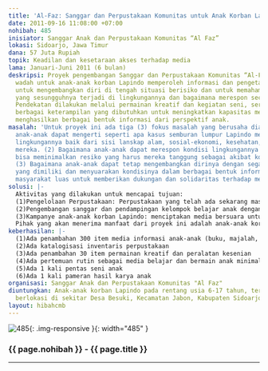 ```yaml
---
title: 'Al-Faz: Sanggar dan Perpustakaan Komunitas untuk Anak Korban Lapindo'
date: 2011-09-16 11:08:00 +07:00
nohibah: 485
inisiator: Sanggar Anak dan Perpustakaan Komunitas “Al Faz”
lokasi: Sidoarjo, Jawa Timur
dana: 57 Juta Rupiah
topik: Keadilan dan kesetaraan akses terhadap media
lama: Januari-Juni 2011 (6 bulan)
deskripsi: Proyek pengembangan Sanggar dan Perpustakaan Komunitas “Al-Faz” sebagai
  wadah untuk anak-anak korban Lapindo memperoleh informasi dan pengetahuan yang dibutuhkan
  untuk mengembangkan diri di tengah situasi berisiko dan untuk memahami tentang apa
  yang sesungguhnya terjadi di lingkungannya dan bagaimana merespon secara tepat.
  Pendekatan dilakukan melalui permainan kreatif dan kegiatan seni, serta pengajaran
  berbagai keterampilan yang dibutuhkan untuk meningkatkan kapasitas menyerap dan
  menghasilkan berbagai bentuk informasi dari perspektif anak.
masalah: 'Untuk proyek ini ada tiga (3) fokus masalah yang berusaha diatasi: (1) Bagaimana
  anak-anak dapat mengerti seperti apa kasus semburan lumpur Lapindo mempengaruhi
  lingkungannya baik dari sisi lanskap alam, sosial-ekonomi, kesehatan, serta pendidikan
  mereka. (2) Bagaimana anak-anak dapat merespon kondisi lingkungannya tersebut dan
  bisa meminimalkan resiko yang harus mereka tanggung sebagai akibat kondisi lingkungannya
  (3) Bagaimana anak-anak dapat tetap mengembangkan dirinya dengan segala potensi
  yang dimiliki dan menyuarakan kondisinya dalam berbagai bentuk informasi kepada
  masyarakat luas untuk memberikan dukungan dan solidaritas terhadap mereka.'
solusi: |-
  Aktivitas yang dilakukan untuk mencapai tujuan:
  (1)Pengelolaan Perpustakaan: Perpustakaan yang telah ada sekarang masih membutuhkan pengembangan, baik dari sisi jumlah materi informasi yang dipunyai maupun manajemen perpustakaan untuk mengefektifkan penggunaan perpustakaan sebagai media penyebaran informasi.
  (2)Pengembangan sanggar dan pendampingan kelompok belajar anak dengan metode bermain: Kelompok belajar anak yang telah berjalan selama ini akan lebih ditingkatkan untuk mendorong anak-anak dapat mengakses informasi dengan lebih baik menggunakan metode permainan dan seni kreatif
  (3)Kampanye anak-anak korban Lapindo: menciptakan media bersuara untuk anak-anak korban Lapindo untuk dapat mengkampanyekan kondisi mereka terkait kasus semburan lumpur Lapindo melalui pentas seni anak dan pameran hasil karya anak.
  Pihak yang akan menerima manfaat dari proyek ini adalah anak-anak korban Lapindo pada rentang usia 6-17 tahun, terutama yang berlokasi di sekitar Desa Besuki, Kecamatan Jabon, Kabupaten Sidoarjo
keberhasilan: |-
  (1)Ada penambahan 300 item media informasi anak-anak (buku, majalah, komik, film, software)
  (2)Ada katalogisasi inventaris perpustakaan
  (3)Ada penambahan 30 item permainan kreatif dan peralatan kesenian
  (4)Ada pertemuan rutin sebagai media belajar dan bermain anak minimal 1 X per minggu
  (5)Ada 1 kali pentas seni anak
  (6)Ada 1 kali pameran hasil karya anak
organisasi: Sanggar Anak dan Perpustakaan Komunitas "Al Faz"
diuntungkan: Anak-anak korban Lapindo pada rentang usia 6-17 tahun, terutama yang
  berlokasi di sekitar Desa Besuki, Kecamatan Jabon, Kabupaten Sidoarjo
layout: hibahcmb
---
```


![485](/static/img/hibahcmb/485.png){: .img-responsive }{: width="485" }

### {{ page.nohibah }} - {{ page.title }}

---
